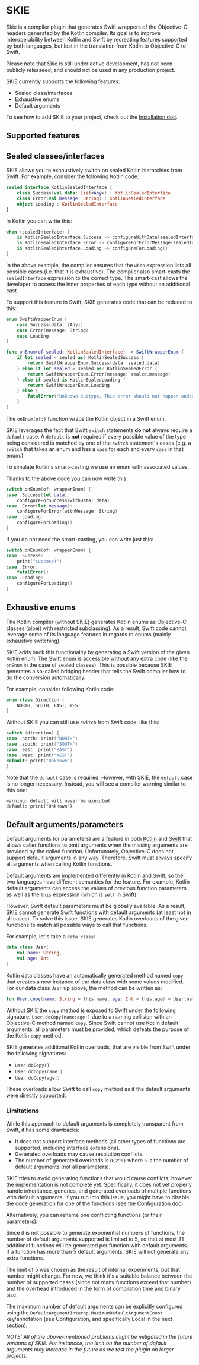 # SKIE

Skie is a compiler plugin that generates Swift wrappers of the Objective-C headers generated by the Kotlin compiler. Its goal is to improve interoperability between Kotlin and Swift by recreating features supported by both languages, but lost in the translation from Kotlin to Objective-C to Swift.

Please note that Skie is still under active development, has not been publicly releaseed, and should not be used in any production project.

SKIE currently supports the following features:

- Sealed class/interfaces
- Exhaustive enums
- Default arguments

To see how to add SKIE to your project, check out the [Installation doc](Installation.md).

## Supported features

## Sealed classes/interfaces

SKIE allows you to exhaustively switch on sealed Kotlin hierarchies from Swift. For example, consider the following Kotlin code:

```kotlin
sealed interface KotlinSealedInterface {
    class Success(val data: List<Any>) : KotlinSealedInterface
    class Error(val message: String) : KotlinSealedInterface
    object Loading : KotlinSealedInterface
}
```

In Kotlin you can write this:

```kotlin
when (sealedInterface) {
    is KotlinSealedInterface.Success -> configureWithData(sealedInterface.data)
    is KotlinSealedInterface.Error -> configureForErrorMessage(sealedInterface.message)
    is KotlinSealedInterface.Loading -> configureForLoading()
}
```

In the above example, the compiler ensures that the `when` expression lists all possible cases (i.e. that it is exhaustive). The compiler also smart-casts the `sealedInterface` expression to the correct type. The smart-cast allows the developer to access the inner properties of each type without an additional cast.

To support this feature in Swift, SKIE generates code that can be reduced to this:

```swift
enum SwiftWrapperEnum {
    case Success(data: [Any])
    case Error(message: String)
    case Loading
}

func onEnum(of sealed: KotlinSealedInterface) -> SwiftWrapperEnum {
    if let sealed = sealed as? KotlinSealedSuccess {
        return SwiftWrapperEnum.Success(data: sealed.data)
    } else if let sealed = sealed as? KotlinSealedError {
        return SwiftWrapperEnum.Error(message: sealed.message)
    } else if sealed is KotlinSealedLoading {
        return SwiftWrapperEnum.Loading
    } else {
        fatalError("Unknown subtype. This error should not happen under normal circumstances since KotlinSealedInterace is sealed.")
    }
}
```

The `onEnum(of:)` function wraps the Kotlin object in a Swift enum.

SKIE leverages the fact that Swift `switch` statements **do not** always require a `default` case. A `default` is **not** required if every possible value of the type being considered is matched by one of the `switch` statement's cases (e.g. a `switch` that takes an enum and has a `case` for each and every `case` in that enum.)

To simulate Kotlin's smart-casting we use an enum with associated values.

Thanks to the above code you can now write this:

```swift
switch onEnum(of: wrapperEnum) {
case .Success(let data):
    configureForSuccess(withData: data)
case .Error(let message):
    configureForError(withMessage: String)
case .Loading:
    configureForLoading()
}
```

If you do not need the smart-casting, you can write just this:

```swift
switch onEnum(of: wrapperEnum) {
case .Success:
    print("success!")
case .Error:
    fatalError()
case .Loading:
    configureForLoading()
}
```

## Exhaustive enums

The Kotlin compiler (without SKIE) generates Kotlin enums as Objective-C classes (albeit with restricted subclassing). As a result, Swift code cannot leverage some of its language features in regards to enums (mainly exhaustive switching).

SKIE adds back this functionality by generating a Swift version of the given Kotlin enum. The Swift enum is accessible without any extra code (like the `onEnum` in the case of sealed classes).
This is possible because SKIE generates a so-called bridging header that tells the Swift compiler how to do the conversion automatically.

For example, consider following Kotlin code:

```kotlin
enum class Direction {
    NORTH, SOUTH, EAST, WEST
}
```

Without SKIE you can still use `switch` from Swift code, like this:

```swift
switch (direction) {
case .north: print("NORTH")
case .south: print("SOUTH")
case .east: print("EAST")
case .west: print("WEST")
default: print("Unknown")
}
```

Note that the `default` case is required. However, with SKIE, the `default` case is no longer necessary. Instead, you will see a compiler warning similar to this one:

```
warning: default will never be executed
default: print("Unknown")
```

## Default arguments/parameters

Default arguments (or parameters) are a feature in both [Kotlin](https://kotlinlang.org/docs/functions.html#default-arguments) and [Swift](https://docs.swift.org/swift-book/LanguageGuide/Functions.html#ID169) that allows caller functions to omit arguments when the missing arguments are provided by the called function. Unfortunately, Objective-C does not support default arguments in any way. Therefore, Swift must always specify all arguments when calling Kotlin functions.

Default arguments are implemented differently in Kotlin and Swift, so the two languages have different semantics for the feature. For example, Kotlin default arguments can access the values of previous function parameters as well as the `this` expression (which is `self` in Swift).

However, Swift default parameters must be globally available. As a result, SKIE cannot generate Swift functions with default arguments (at least not in all cases). To solve this issue, SKIE generates Kotlin overloads of the given functions to match all possible ways to call that functions.

For example, let's take a `data class`:

```kotlin
data class User(
    val name: String,
    val age: Int
)
```

Kotlin data classes have an automatically generated method named `copy` that creates a new instance of the data class with some values modified. For our data class `User` up above, the method can be written as:

```kotlin
fun User.copy(name: String = this.name, age: Int = this.age) = User(name, age)
```

Without SKIE the `copy` method is exposed to Swift under the following signature: `User.doCopy(name:age:)` due to a naming collision with an Objective-C method named `copy`. Since Swift cannot use Kotlin default arguments, all parameters must be provided, which defeats the purpose of the Kotlin `copy` method.

SKIE generates additional Kotlin overloads, that are visible from Swift under the following signatures:

- `User.doCopy()`
- `User.doCopy(name:)`
- `User.doCopy(age:)`

These overloads allow Swift to call `copy` method as if the default arguments were directly supported.

### Limitations

While this approach to default arguments is completely transparent from Swift, it has some drawbacks:

- It does not support interface methods (all other types of functions are supported, including interface extensions).
- Generated overloads may cause resolution conflicts.
- The number of generated overloads is `O(2^n)` where `n` is the number of default arguments (not all parameters).

SKIE tries to avoid generating functions that would cause conflicts, however the implementation is not complete yet. Specifically, it does not yet properly handle inheritance, generics, and generated overloads of multiple functions with default arguments. If you run into this issue, you might have to disable the code generation for one of the functions (see the [Configuration doc](Configuration.md)).

Alternatively, you can rename one conflicting functions (or their parameters).

Since it is not possible to generate exponential numbers of functions, the number of default arguments supported is limited to 5, so that at most 31 additional functions will be generated per function with default arguments. If a function has more than 5 default arguments, SKIE will not generate any extra functions.

The limit of 5 was chosen as the result of internal experiments, but that number might change. For now, we think it's a suitable balance between the number of supported cases (since not many functions exceed that number) and the overhead introduced in the form of compilation time and binary size.

The maximum number of default arguments can be explicitly configured using the `DefaultArgumentInterop.MaximumDefaultArgumentCount` key/annotation (see Configuration, and specifically Local in the next section).

*NOTE: All of the above-mentioned problems might be mitigated in the future versions of SKIE. For instancce, the limit on the number of default arguments may increase in the future as we test the plugin on larger projects.*

